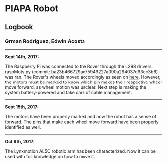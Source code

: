 # PIAPA Robot

## Logbook

### Grman Rodriguez, Edwin Acosta

---

**Sept 14th, 2017:**

The Raspberry Pi was connected to the Rover through the L298 drivers. raspMots.py (commit: ba23b466729ac75949227a090a294037d93cc3b6) was ran. The Rover's wheels moved accordingly as seen on [here](https://youtu.be/SFIwYYLxcLU). However, the motors must be marked to know which pin makes their respective wheel move forward, as wheel motion was unclear. Next step is making the system battery-powered and take care of cable management. 

---

**Sept 15th, 2017:**

The motors have been properly marked and now the robot has a sense of forward. The pins that make each wheel move forward have been properly identified as well.

---

**Oct 9th, 2017:**

The Lynxmotion AL5C robotic arm has been characterized. Now it can be used with full knowledge on how to move it.